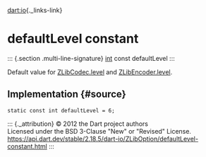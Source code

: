 [dart:io](../../dart-io/dart-io-library){._links-link}

defaultLevel constant
=====================

::: {.section .multi-line-signature}
[int](../../dart-core/int-class) const defaultLevel
:::

Default value for [ZLibCodec.level](../zlibcodec/level) and
[ZLibEncoder.level](../zlibencoder/level).

Implementation {#source}
--------------

``` {.language-dart data-language="dart"}
static const int defaultLevel = 6;
```

::: {._attribution}
© 2012 the Dart project authors\
Licensed under the BSD 3-Clause \"New\" or \"Revised\" License.\
<https://api.dart.dev/stable/2.18.5/dart-io/ZLibOption/defaultLevel-constant.html>
:::
